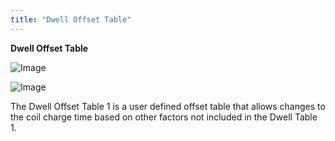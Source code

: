 ```yaml
---
title: "Dwell Offset Table"
---
```


**Dwell Offset Table**


![Image](</lib/Ignition13.jpg>)


![Image](</lib/Ignition14.jpg>)


The Dwell Offset Table 1 is a user defined offset table that allows changes to the coil charge time based on other factors not included in the Dwell Table 1.